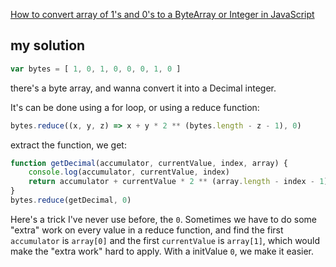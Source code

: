 [How to convert array of 1's and 0's to a ByteArray or Integer in JavaScript](https://stackoverflow.com/questions/54555518/how-to-convert-array-of-1s-and-0s-to-a-bytearray-or-integer-in-javascript)

## my solution

```javascript
var bytes = [ 1, 0, 1, 0, 0, 0, 1, 0 ]
```

there's a byte array, and wanna convert it into a Decimal integer.

It's can be done using a for loop, or using a reduce function:

```javascript
bytes.reduce((x, y, z) => x + y * 2 ** (bytes.length - z - 1), 0)
```

extract the function, we get:

```javascript
function getDecimal(accumulator, currentValue, index, array) {
    console.log(accumulator, currentValue, index)
    return accumulator + currentValue * 2 ** (array.length - index - 1)
}
bytes.reduce(getDecimal, 0)
```

Here's a trick I've never use before, the `0`. Sometimes we have to do some "extra" work on every value in a reduce function, and find the first `accumulator` is `array[0]` and the first `currentValue` is `array[1]`, which would make the "extra work" hard to apply. With a initValue `0`, we make it easier.